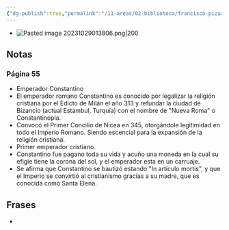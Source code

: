 ```yaml
---
{"dg-publish":true,"permalink":"/11-areas/02-biblioteca/francisco-pizarro-el-simbolo-secreto/","noteIcon":""}
---
```


- ![Pasted image 20231029013806.png|200](/img/user/02%20Image/Pasted%20image%2020231029013806.png)
## Notas
### Página 55
- Emperador Constantino
- El emperador romano Constantino es conocido por legalizar la religión cristiana por el Edicto de Milán el año 313 y refundar la ciudad de Bizancio (actual Estambul, Turquía) con el nombre de "Nueva Roma" o Constantinopla. 
- Convocó el Primer Concilio de Nicea en 345, otorgándole legitimidad en todo el Imperio Romano. Siendo escencial para la expansión de la religión cristiana.
- Primer emperador cristiano.
- Constantino fue pagano toda su vida y acuño una moneda en la cual su efigie tiene la corona del sol, y el emperador esta en un carruaje.
- Se afirma que Constantino se bautizó estando "In artículo mortis", y que el Imperio se convirtió al cristianismo gracias a su madre, que es conocida como Santa Elena.

## Frases
- 